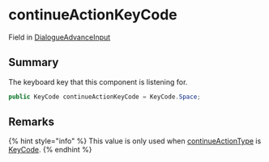 # continueActionKeyCode

Field in [DialogueAdvanceInput](yarn.unity.dialogueadvanceinput.md)

## Summary

The keyboard key that this component is listening for.

```csharp
public KeyCode continueActionKeyCode = KeyCode.Space;
```

## Remarks

{% hint style="info" %}
This value is only used when [continueActionType](yarn.unity.dialogueadvanceinput.continueactiontype-2.md) is [KeyCode](yarn.unity.dialogueadvanceinput.continueactiontype.keycode.md).
{% endhint %}
